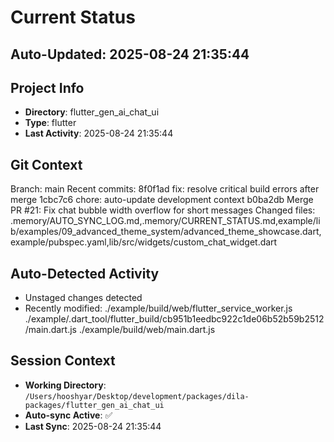 # Current Status

## Auto-Updated: 2025-08-24 21:35:44

## Project Info
- **Directory**: flutter_gen_ai_chat_ui
- **Type**: flutter
- **Last Activity**: 2025-08-24 21:35:44

## Git Context
Branch: main
Recent commits:
8f0f1ad fix: resolve critical build errors after merge
1cbc7c6 chore: auto-update development context
b0ba2db Merge PR #21: Fix chat bubble width overflow for short messages
Changed files: .memory/AUTO_SYNC_LOG.md,.memory/CURRENT_STATUS.md,example/lib/examples/09_advanced_theme_system/advanced_theme_showcase.dart,example/pubspec.yaml,lib/src/widgets/custom_chat_widget.dart

## Auto-Detected Activity

- Unstaged changes detected
- Recently modified: ./example/build/web/flutter_service_worker.js
./example/.dart_tool/flutter_build/cb951b1eedbc922c1de06b52b59b2512/main.dart.js
./example/build/web/main.dart.js

## Session Context
- **Working Directory**: `/Users/hooshyar/Desktop/development/packages/dila-packages/flutter_gen_ai_chat_ui`
- **Auto-sync Active**: ✅
- **Last Sync**: 2025-08-24 21:35:44

